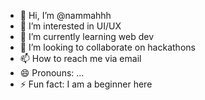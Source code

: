 - 👋 Hi, I’m @nammahhh
- 👀 I’m interested in UI/UX
- 🌱 I’m currently learning web dev
- 💞️ I’m looking to collaborate on hackathons
- 📫 How to reach me via email
- 😄 Pronouns: ...
- ⚡ Fun fact: I am a beginner here

<!---
Namah/Namah is a ✨ special ✨ repository because its `README.md` (this file) appears on your GitHub profile.
You can click the Preview link to take a look at your changes.
--->
